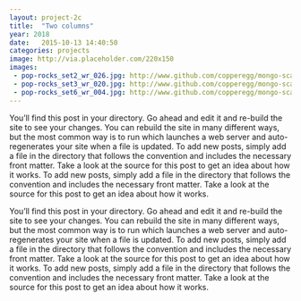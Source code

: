 ```yaml
---
layout: project-2c
title:  "Two columns"
year: 2018
date:   2015-10-13 14:40:50
categories: projects
image: http://via.placeholder.com/220x150
images:
 - pop-rocks_set2_wr_026.jpg: http://www.github.com/copperegg/mongo-scaling-demo
 - pop-rocks_set3_wr_020.jpg: http://www.github.com/copperegg/mongo-scaling-demo
 - pop-rocks_set6_wr_004.jpg: http://www.github.com/copperegg/mongo-scaling-demo
---
```

You’ll find this post in your  directory. Go ahead and edit it and re-build the site to see your changes. You can rebuild the site in many different ways, but the most common way is to run  which launches a web server and auto-regenerates your site when a file is updated. To add new posts, simply add a file in the directory that follows the convention  and includes the necessary front matter. Take a look at the source for this post to get an idea about how it works. To add new posts, simply add a file in the  directory that follows the convention  and includes the necessary front matter. Take a look at the source for this post to get an idea about how it works.

You’ll find this post in your  directory. Go ahead and edit it and re-build the site to see your changes. You can rebuild the site in many different ways, but the most common way is to run  which launches a web server and auto-regenerates your site when a file is updated. To add new posts, simply add a file in the directory that follows the convention  and includes the necessary front matter. Take a look at the source for this post to get an idea about how it works. To add new posts, simply add a file in the  directory that follows the convention  and includes the necessary front matter. Take a look at the source for this post to get an idea about how it works.

